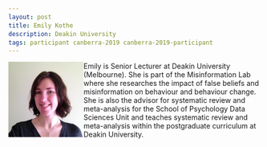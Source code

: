 ```yaml
---
layout: post
title: Emily Kothe
description: Deakin University
tags: participant canberra-2019 canberra-2019-participant
---
```

<img align="left" width="150" height="150" src="/assets/people/Kothe_Emily.jpg" alt="Emily Kothe"/>Emily is Senior Lecturer at Deakin University (Melbourne). She is part of the Misinformation Lab where she researches the impact of false beliefs and misinformation on behaviour and behaviour change. She is also the advisor for systematic review and meta-analysis for the School of Psychology Data Sciences Unit and teaches systematic review and meta-analysis within the postgraduate curriculum at Deakin University.

<a href="https://emilykothe.com" title="Homepage" target="_blank" rel="noopener">
  <i class="fa fa-home fa-2x" style="color:#4FB3A9"></i>
</a>&nbsp;
<a href="https://twitter.com/emilyandthelime" title="Twitter" target="_blank"
rel="noopener">
  <i class="fa fa-twitter fa-2x" style="color:#4FB3A9"></i>
</a>&nbsp;
<a href="https://github.com/ekothe" title="GitHub" target="_blank" rel="noopener">
  <i class="fa fa-github fa-2x" style="color:#4FB3A9"></i>
</a>